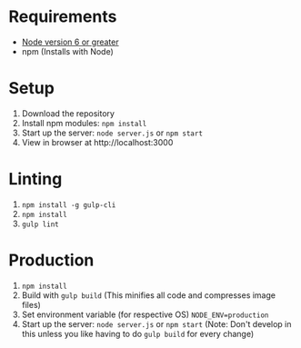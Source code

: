 # Requirements
* [Node version 6 or greater](https://nodejs.org/)
* npm (Installs with Node)

# Setup

1. Download the repository
2. Install npm modules: `npm install`
3. Start up the server: `node server.js` or `npm start`
4. View in browser at http://localhost:3000

# Linting
1. `npm install -g gulp-cli`
2. `npm install`
3. `gulp lint`

# Production
1. `npm install`
2. Build with `gulp build` (This minifies all code and compresses image files)
3. Set environment variable (for respective OS) `NODE_ENV=production`
4. Start up the server: `node server.js` or `npm start`
(Note: Don't develop in this unless you like having to do `gulp build` for every change)
